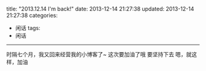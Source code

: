 title: "2013.12.14 I'm back!"
date: 2013-12-14 21:27:38
updated: 2013-12-14 21:27:38
categories:
  - 闲话
tags:
  - 闲话
---

时隔七个月，我又回来经营我的小博客了~
这次要加油了哦
要坚持下去
嗯，就这样，加油
